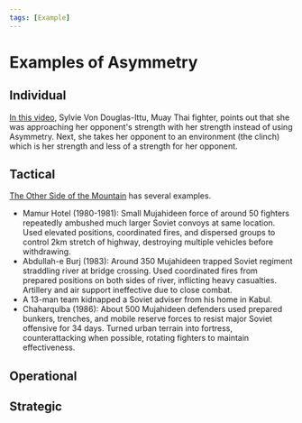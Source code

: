 ```yaml
---
tags: [Example]
---
```


# Examples of Asymmetry


## Individual
[In this video](https://youtu.be/xHVBi2VCcQI?t=845), Sylvie Von Douglas-Ittu, Muay Thai fighter, points out that she was approaching her opponent's strength with her strength instead of using Asymmetry. Next, she takes her opponent to an environment (the clinch) which is her strength and less of a strength for her opponent.

## Tactical

[The Other Side of the Mountain](https://www.amazon.com/Other-Side-Mountain-Mujahideen-Soviet-Afghan/dp/B000KD7794) has several examples.
* Mamur Hotel (1980-1981): Small Mujahideen force of around 50 fighters repeatedly ambushed much larger Soviet convoys at same location. Used elevated positions, coordinated fires, and dispersed groups to control 2km stretch of highway, destroying multiple vehicles before withdrawing.
* Abdullah-e Burj (1983): Around 350 Mujahideen trapped Soviet regiment straddling river at bridge crossing. Used coordinated fires from prepared positions on both sides of river, inflicting heavy casualties. Artillery and air support ineffective due to close combat.
* A 13-man team kidnapped a Soviet adviser from his home in Kabul.
* Chaharqulba (1986): About 500 Mujahideen defenders used prepared bunkers, trenches, and mobile reserve forces to resist major Soviet offensive for 34 days. Turned urban terrain into fortress, counterattacking when possible, rotating fighters to maintain effectiveness.

## Operational

## Strategic
